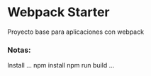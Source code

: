 # Webpack Starter

Proyecto base para aplicaciones con webpack

### Notas:

Install
...
npm install
npm run build
...
